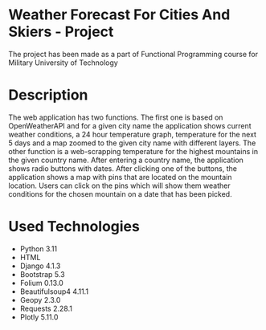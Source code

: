 # Weather Forecast For Cities And Skiers - Project

The project has been made as a part of Functional Programming course for Military University of Technology

# Description

The web application has two functions. The first one is based on OpenWeatherAPI and for a given city name the application shows current weather conditions, a 24 hour temperature graph, temperature for the next 5 days and a map zoomed to the given city name with different layers. The other function is a web-scrapping temperature for the highest mountains in the given country name. After entering a country name, the application shows radio buttons with dates. After clicking one of the buttons, the application shows a map with pins that are located on the mountain location. Users can click on the pins which will show them weather conditions for the chosen mountain on a date that has been picked.

# Used Technologies

* Python 3.11
* HTML
* Django 4.1.3
* Bootstrap 5.3
* Folium 0.13.0
* Beautifulsoup4 4.11.1
* Geopy 2.3.0
* Requests 2.28.1
* Plotly 5.11.0
